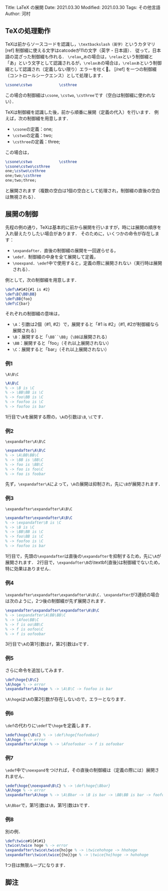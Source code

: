 Title: LaTeX の展開
Date: 2021.03.30
Modified: 2021.03.30
Tags: その他言語
Author: 河村

## TeXの処理動作
TeXは前からソースコードを認識し，`\textbackslash（英字）`というカタマリ[ref]
制御綴に使える文字はcatcodeが11の文字（英字・日本語）．
従って，日本語の混ざった制御綴も作れる．
`\relax␣あ`の場合は，`\relax`という制御綴と「あ」という文字として認識されるが，`\relaxあ`の場合は，`\relaxあ`という制御綴として認識され（定義しない限り）エラーを吐く。
[/ref]
を一つの制御綴（コントロールシークエンス）として処理します．
```LaTeX
\csone\cstwo            \csthree
```
この場合の制御綴は`\csone`, `\cstwo`, `\csthree`です（空白は制御綴に使われない）．

TeXは制御綴を認識した後，前から順番に展開（定義の代入）を行います．
例えば，次の制御綴を用意します．

- `\csone`の定義：one;
- `\cstwo`の定義：two;
- `\csthree`の定義：three;

この場合は，
```LaTeX
\csone\cstwo            \csthree
\csone\cstwo\csthree
one;\cstwo\csthree
one;two;\csthree
one;two;three;
```
と展開されます（複数の空白は1個の空白として処理され，制御綴の直後の空白は無視される）．

## 展開の制御
先程の例の通り，TeXは基本的に前から展開を行いますが，時には展開の順序を入れ替えたりしたい場合があります．
そのために，いくつかの命令が存在します：

- `\expandafter`．直後の制御綴の展開を一回遅らせる，
- `\edef`．制御綴の中身を全て展開して定義，
- `\noexpand`．`\edef`中で使用すると，定義の際に展開されない（実行時は展開される）．

例として，次の制御綴を用意します．

```LaTeX
\def\A#1#2{#1 is #2}
\def\B{\BB\BB}
\def\BB{foo}
\def\C{bar}
```

それぞれの制御綴の意味は，

- `\A`：引数は2個（\#1, \#2）で，展開すると「\#1 is \#2」（\#1, \#2が制御綴なら展開される）
- `\B`：展開すると「`\BB``\BB`」（`\BB`は展開される）
- `\BB`：展開すると「foo」（それ以上展開されない）
- `\C`：展開すると「bar」（それ以上展開されない）

### 例1
`\A\B\C`
```LaTeX
\A\B\C
% -> \B is \C
% -> \BB\BB is \C
% -> foo\BB is \C
% -> foofoo is \C
% -> foofoo is bar
```
1行目で`\A`を展開する際の，`\A`の引数は`\B`, `\C`です．

### 例2
`\expandafter\A\B\C`
```LaTeX
\expandafter\A\B\C
% -> \A\BB\BB\C
% -> \BB is \BB\C
% -> foo is \BB\C
% -> foo is foo\C
% -> foo is foobar
```
先ず，`\expandafter\A`によって，`\A`の展開は抑制され，先に`\B`が展開されます．

### 例3
`\expandafter\expandafter\A\B\C`
```LaTeX
\expandafter\expandafter\A\B\C
% -> \expandafter\B is \C
% -> \B is \C
% -> \BB\BB is \C
% -> foo\BB is \C
% -> foofoo is \C
% -> foofoo is bar
```
1行目で，先頭の`\expandafter`は直後の`\expandafter`を抑制するため，先に`\A`が展開されます．
2行目で，`\expandafter\B`の\textbf{直後}は制御綴でないため，特に効果はありません．

### 例4
`\expandafter\expandafter\expandafter\A\B\C`．`\expandafter`が3連続の場合は次のように，2つ後の制御綴が先ず展開されます．
```LaTeX
\expandafter\expandafter\expandafter\A\B\C
% -> \expandafter\A\BB\BB\C
% -> \Afoo\BB\C
% -> f is oo\BB\C
% -> f is oofoo\C
% -> f is oofoobar
```
3行目で`\A`の第1引数は`f`，第2引数は`o`です．

### 例5
さらに命令を追加してみます．
```LaTeX
\def\hoge{\B\C}
\A\hoge % -> error
\expandafter\A\hoge % -> \A\B\C -> foofoo is bar
```
`\A\hoge`は`\A`の第2引数が存在しないので，エラーとなります．

### 例6
`\def`の代わりに`\edef`で`\hoge`を定義します．
```LaTeX
\edef\hoge{\B\C} % -> \def\hoge{foofoobar}
\A\hoge % -> error
\expandafter\A\hoge % -> \Afoofoobar -> f is oofoobar
```

### 例7
`\edef`中で`\noexpand`をつければ，その直後の制御綴は（定義の際には）展開されません．
```LaTeX
\edef\hoge{\noexpand\B\C} % -> \def\hoge{\Bbar}
\A\hoge % -> error
\expandafter\A\hoge % -> \A\Bbar -> \B is bar -> \BB\BB is bar -> foofoo is bar
```
`\A\Bbar`で，第1引数は`\B`，第1引数は`b`です．

### 例8
別の例．
```LaTeX
\def\twice#1{#1#1}
\twice\twice hoge % -> error
\expandafter\twice\twice{ho}ge % -> \twicehohoge -> hhohoge
\expandafter\twice\twice{{ho}}ge % -> \twice{ho}hoge -> hohohoge
```
1つ目は無限ループになります．

## 脚注
